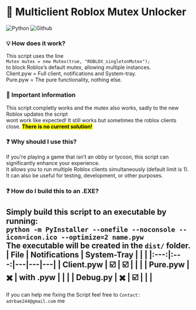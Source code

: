 # 🚀 Multiclient Roblox Mutex Unlocker
![Python](https://img.shields.io/badge/Python-yellow?style=flat) ![Github](https://img.shields.io/badge/Github-black?style=flat)
### 💡 How does it work?  
This script uses the line  
`Mutex mutex = new Mutex(true, "ROBLOX_singletonMutex");`  
to block Roblox’s default mutex, allowing multiple instances. <br>
Client.pyw = Full client, notifications and System-tray. <br>
Pure.pyw = The pure functionality, nothing else.
### 📣 Important information
This script completly works and the mutex also works, sadly to the new Roblox updates the script<br>
wont work like expected! It still works but sometimes the roblox clients close. <mark>**There is no current solution!**</mark>
### ❓ Why should I use this?  
If you're playing a game that isn’t an obby or tycoon, this script can significantly enhance your experience.  
It allows you to run multiple Roblox clients simultaneously (default limit is 1).  
It can also be useful for testing, development, or other purposes.

### ❓ How do I build this to an .EXE?  
Simply build this script to an executable by running:<br>
`python -m PyInstaller --onefile --noconsole --icon=icon.ico --optimize=2 name.pyw` <br>
The executable will be created in the `dist/` folder.
| File | Notifications | System-Tray |  |  |
|:---:|:---:|---|---|---|
| Client.pyw | ☑️ | ☑️ |  |  |
| Pure.pyw | ✖️ | with .pyw |  |  |
| Debug.py | ✖️ | ☑️ |  |  |
---
If you can help me fixing the Script feel free to `Contact: adrbae244@gmail.com` me
